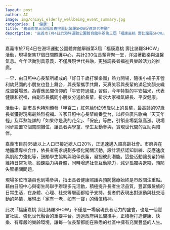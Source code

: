 ```yaml
---
layout: post
author: AI
image: img/chiayi_elderly_wellbeing_event_summary.jpg
categories: [ '健康' ]
title: "嘉義市第三屆福康嘉桃壽比諸羅SHOW促進世代共融"
description: "嘉義市7月4日於港坪運動公園體育館舉辦第三屆「福康嘉桃 壽比諸羅SHOW」，結合17個日照中心、230位長輩與幼兒攜手共演，推廣長者福祉、樂齡活力，並透過闖關活動促進認知訓練與世代交流，打造健康充實的樂齡社區生活。"
---
```

嘉義市於7月4日在港坪運動公園體育館舉辦第3屆「福康嘉桃 壽比諸羅SHOW」活動，現場聚集17個日間照護中心，共計230位長輩齊聚一堂，洋溢著歡樂與溫馨氣息。今年活動別具意義，不僅展現世代共融，更強調長者福祉與樂齡活力的推廣。

一早，由日照中心長輩所組成的「好日千歲打擊樂團」熱力開場，隨後小橘子非營利幼兒園的小朋友也登上舞台，與長輩攜手共舞，天真笑容與長輩的滿足笑顏交織成溫馨場景。為響應民間信仰的「平安符過爐」習俗，今年特製的平安福米，代表健康和祝福，由副市長攜同小朋友分送給長輩，祈求大家福氣綿長、平安健康。

活動中，副市長也特別頒發「呷百二」紅包給9位95歲以上的長輩，最高齡的97歲長者獲得現場最熱烈祝福。五家日照中心長輩輪番登台，以經典廣告歌曲「天天年輕」及耳熟能詳的「如果你是我的花朵」、「保庇」等曲，引領全場氣氛高漲。現場同步設置12個闖關攤位，讓長者與學童、學生互動參與，實現世代間的互助與陪伴。

嘉義市目前65歲以上人口已接近總人口20%，正迅速邁入超高齡社會。市府與在地醫護專校合作，依長者需求規劃多樣化闖關活動，設計涵括認知訓練、反應速度與肌耐力強化等，鼓勵學生協助與陪伴長輩，發掘彼此潛能。這些活動讓長輩持續維持日常功能、鍛鍊腦力與身體，同時增進社會互動能力，減少孤獨與退縮，預防失智相關問題。

現場多位市議員也到場參與，指出長者健康照護與預防醫療始終是市政關注重點。藉由日照中心與衛生局聯手辦理多元活動，積極提升長者生活品質，豐富銀髮族的日常生活，在身體、心理、社交等層面都給予支持。長者們表現出對運動與社交活動的熱情，展現出「家有一老，如有一寶」的價值精神。

此次「福康嘉桃 壽比諸羅SHOW」不僅是一場展現長者活力的盛會，也是一個豐富社區、強化世代融合的重要平台。透過政府與民間攜手，正積極打造健康、快樂、有尊嚴的樂齡環境，讓每一位長輩都能在熟悉的社區中擁有充實豐盛的人生。